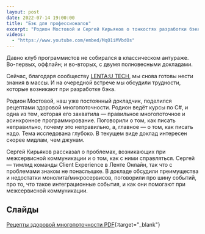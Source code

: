 ```yaml
---
layout: post
date: 2022-07-14 19:00:00
title: "Бэк для профессионалов"
excerpt: "Родион Мостовой и Сергей Кирьяков о тонкостях разработки бэкенда."
videos:
  - "https://www.youtube.com/embed/MqO1iMVbdOs"
---
```


Давно клуб программистов не собирался в классическом антураже. Во-первых, оффлайн; и во-вторых, с двумя полновесными докладами.

Сейчас, благодаря сообществу [LENTA:U TECH](https://habr.com/ru/company/lenta_utkonos_tech/profile/), мы снова готовы нести знания в массы. И на очередной встрече мы обсудили трудности, которые возникают при разработке бэка.

Родион Мостовой, наш уже постоянный докладчик, поделился рецептами здоровой многопоточности. Родион ведёт курсы по C#, и одна из тем, которая его захватила — правильное многопоточное и асинхронное программирование. Поговорили о том, как писать неправильно, почему это неправильно, а, главное — о том, как писать надо. Тема исследована глубоко. В текущем виде доклад интересен скорее мидлам, чем джунам.

Сергей Кирьяков рассказал о проблемах, возникающих при межсервисной коммуникации и о том, как с ними справляться. Сергей — тимлид команды Client Experience в Ленте Онлайн, так что с проблемами знаком не понаслышке. В докладе обсудили преимущества и недостатки монолита/микросервисов, поговорили про шину событий, про то, что такое интеграционные события, и как они помогают при межсервисной коммуникации.

## Слайды

[Рецепты здоровой многопоточности PDF](https://github.com/progmsk/progmsk.github.io/files/14731344/multithreading-of-healthy-person.pdf){:target="_blank"}
